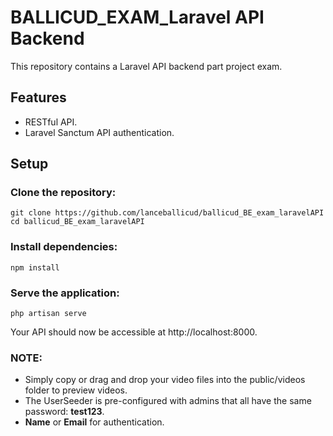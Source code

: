 # BALLICUD_EXAM_Laravel API Backend

This repository contains a Laravel API backend part project exam.

## Features

- RESTful API.
- Laravel Sanctum API authentication.

## Setup

### Clone the repository:
```
git clone https://github.com/lanceballicud/ballicud_BE_exam_laravelAPI
cd ballicud_BE_exam_laravelAPI
```
### Install dependencies:
```
npm install
```
### Serve the application:
```
php artisan serve
```
Your API should now be accessible at http://localhost:8000.

### NOTE:
- Simply copy or drag and drop your video files into the public/videos folder to preview videos.
- The UserSeeder is pre-configured with admins that all have the same password: **test123**.
- **Name** or **Email** for authentication.

